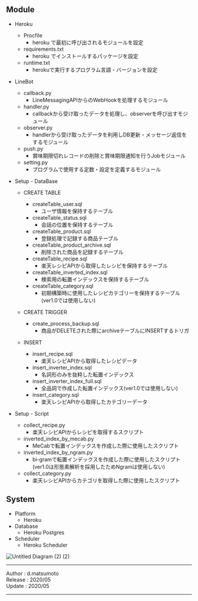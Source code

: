 ## Module
* Heroku
  * Procfile
    * heroku で最初に呼び出されるモジュールを設定
  * requirements.txt
    * heroku でインストールするパッケージを設定
  * runtime.txt
    * herokuで実行するプログラム言語・バージョンを設定

* LineBot
  * callback.py
    * LineMessagingAPIからのWebHookを処理するモジュール
  * handler.py
    * callbackから受け取ったデータを処理し、observerを呼び出すモジュール
  * observer.py
    * handlerから受け取ったデータを利用しDB更新・メッセージ返信をするモジュール
  * push.py
    * 賞味期限切れレコードの削除と賞味期限通知を行うJobモジュール
  * setting.py
    * プログラムで使用する定数・設定を定義するモジュール
 
* Setup - DataBase
  * CREATE TABLE
    * createTable_user.sql
      * ユーザ情報を保持するテーブル
    * createTable_status.sql
      * 会話の位置を保持するテーブル
    * createTable_product.sql
      * 登録処理で記録する商品テーブル
    * createTable_product_archive.sql
      * 削除された商品を記録するテーブル
    * createTable_recipe.sql
      * 楽天レシピAPIから取得したレシピを保持するテーブル
    * createTable_inverted_index.sql
      * 検索用の転置インデックスを保持するテーブル
    * createTable_category.sql
      * 初期構築時に使用したレシピカテゴリーを保持するテーブル(ver1.0では使用しない)
    
  * CREATE TRIGGER
    * create_process_backup.sql
      * 商品がDELETEされた際にarchiveテーブルにINSERTするトリガ
  
  * INSERT
    * insert_recipe.sql
      * 楽天レシピAPIから取得したレシピデータ
    * insert_inverter_index.sql
      * 名詞形のみを抜粋した転置インデックス
    * insert_inverter_index_full.sql
      * 全品詞で作成した転置インデックス(ver1.0では使用しない)
    * insert_category.sql
      * 楽天レシピAPIから取得したカテゴリーデータ
  
* Setup - Script
  * collect_recipe.py
    * 楽天レシピAPIからレシピを取得するスクリプト
  * inverted_index_by_mecab.py
    * MeCabで転置インデックスを作成した際に使用したスクリプト
  * inverted_index_by_ngram.py
    * bi-gramで転置インデックスを作成した際に使用したスクリプト(ver1.0は形態素解析を採用したためNgramは使用しない)
  * collect_category.py
    * 楽天レシピAPIからカテゴリを取得した際に使用したスクリプト

## System
* Platform
  * Heroku
* Database
  * Heroku Postgres
* Scheduler
  * Heroku Scheduler

![Untitled Diagram (2) (2)](https://user-images.githubusercontent.com/52681790/80942617-30614480-8e20-11ea-8c52-95998ad4a207.jpg)


***
Author : d.matsumoto<br>
Release : 2020/05<br>
Update : 2020/05
***
